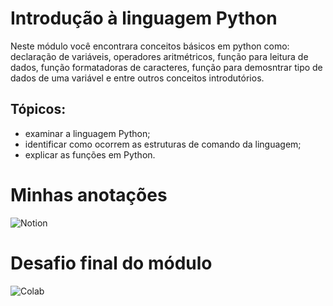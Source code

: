 # Introdução à linguagem Python

Neste módulo você encontrara conceitos básicos em python como: declaração de variáveis, operadores aritmétricos, função para leitura de dados, função formatadoras de caracteres, função para demosntrar tipo de dados de uma variável e entre outros conceitos introdutórios.

## Tópicos:
- examinar a linguagem Python; 
- identificar como ocorrem as estruturas de comando da linguagem;
- explicar as funções em Python.


# Minhas anotações 
![Notion](https://shelled-seed-3f1.notion.site/Linguagem-de-programa-o-3d00854b154d4abea8dd8f45f1fac4fe)

# Desafio final do módulo
![Colab](https://colab.research.google.com/drive/1G1Kz_0NCBjTKKqZ-1Ld592QStjK9ilBE?usp=sharing)